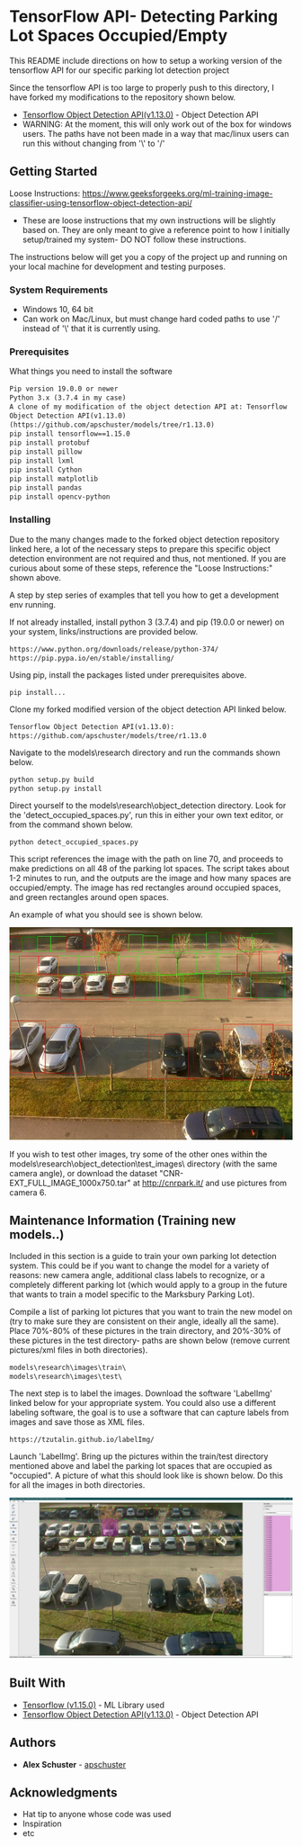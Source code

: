 # TensorFlow API- Detecting Parking Lot Spaces Occupied/Empty
This README include directions on how to setup a working version of the tensorflow API for our specific parking lot detection project

Since the tensorflow API is too large to properly push to this directory, I have forked my modifications to the repository shown below.
* [Tensorflow Object Detection API(v1.13.0)](https://github.com/apschuster/models/tree/r1.13.0) - Object Detection API
* WARNING: At the moment, this will only work out of the box for windows users. The paths have not been made in a way that mac/linux users can run this without changing from '\\' to '/'


## Getting Started

Loose Instructions: https://www.geeksforgeeks.org/ml-training-image-classifier-using-tensorflow-object-detection-api/
* These are loose instructions that my own instructions will be slightly based on. They are only meant to give a reference point to how I initially setup/trained my system- DO NOT follow these instructions.

The instructions below will get you a copy of the project up and running on your local machine for development and testing purposes.

### System Requirements
* Windows 10, 64 bit
* Can work on Mac/Linux, but must change hard coded paths to use '/' instead of '\\' that it is currently using.

### Prerequisites

What things you need to install the software

```
Pip version 19.0.0 or newer
Python 3.x (3.7.4 in my case)
A clone of my modification of the object detection API at: Tensorflow Object Detection API(v1.13.0)(https://github.com/apschuster/models/tree/r1.13.0)
pip install tensorflow==1.15.0
pip install protobuf
pip install pillow
pip install lxml
pip install Cython
pip install matplotlib
pip install pandas
pip install opencv-python 

```

### Installing
Due to the many changes made to the forked object detection repository linked here, a lot of the necessary steps to prepare this specific object detection environment are not required and thus, not mentioned. If you are curious about some of these steps, reference the "Loose Instructions:" shown above.



A step by step series of examples that tell you how to get a development env running.

If not already installed, install python 3 (3.7.4) and pip (19.0.0 or newer) on your system, links/instructions are provided below.
```
https://www.python.org/downloads/release/python-374/
https://pip.pypa.io/en/stable/installing/
```

Using pip, install the packages listed under prerequisites above.

```
pip install...
```

Clone my forked modified version of the object detection API linked below.

```
Tensorflow Object Detection API(v1.13.0): https://github.com/apschuster/models/tree/r1.13.0
```

Navigate to the models\research directory and run the commands shown below.

```
python setup.py build
python setup.py install
```

Direct yourself to the models\research\object_detection directory. Look for the 'detect_occupied_spaces.py', run this in either your own text editor, or from the command shown below.

```
python detect_occupied_spaces.py
```

This script references the image with the path on line 70, and proceeds to make predictions on all 48 of the parking lot spaces. The script takes about 1-2 minutes to run, and the outputs are the image and how many spaces are occupied/empty. The image has red rectangles around occupied spaces, and green rectangles around open spaces.

An example of what you should see is shown below.



![alt text](exampleoutput.jpg "Example Output")



If you wish to test other images, try some of the other ones within the models\research\object_detection\test_images\ directory (with the same camera angle), or download the dataset "CNR-EXT_FULL_IMAGE_1000x750.tar" at http://cnrpark.it/ and use pictures from camera 6.


## Maintenance Information (Training new models..)

Included in this section is a guide to train your own parking lot detection system. This could be if you want to change the model for a variety of reasons: new camera angle, additional class labels to recognize, or a completely different parking lot (which would apply to a group in the future that wants to train a model specific to the Marksbury Parking Lot).

Compile a list of parking lot pictures that you want to train the new model on (try to make sure they are consistent on their angle, ideally all the same). Place 70%-80% of these pictures in the train directory, and 20%-30% of these pictures in the test directory- paths are shown below (remove current pictures/xml files in both directories).

```
models\research\images\train\
models\research\images\test\
```

The next step is to label the images. Download the software 'LabelImg' linked below for your appropriate system. You could also use a different labeling software, the goal is to use a software that can capture labels from images and save those as XML files.

```
https://tzutalin.github.io/labelImg/
```

Launch 'LabelImg'. Bring up the pictures within the train/test directory mentioned above and label the parking lot spaces that are occupied as "occupied". A picture of what this should look like is shown below. Do this for all the images in both directories. 

![alt text](trainingExample.jpg "Labeling")



## Built With

* [Tensorflow (v1.15.0)](https://www.tensorflow.org/versions/r1.15/api_docs/python/tf) - ML Library used
* [Tensorflow Object Detection API(v1.13.0)](https://github.com/apschuster/models/tree/r1.13.0) - Object Detection API


## Authors

* **Alex Schuster** - [apschuster](https://github.com/apschuster)


## Acknowledgments

* Hat tip to anyone whose code was used
* Inspiration
* etc
